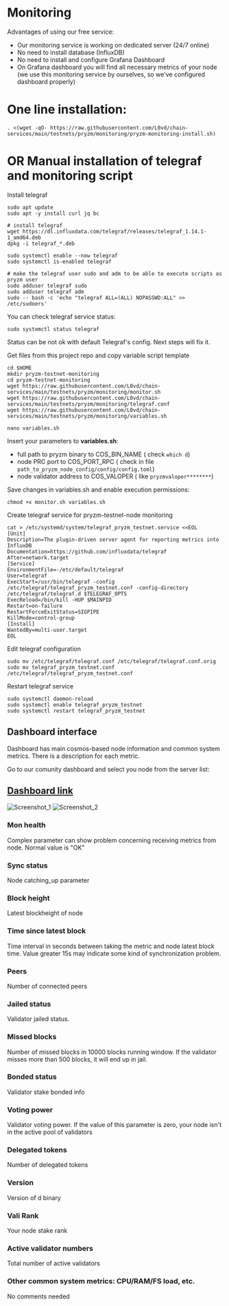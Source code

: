 # Monitoring

Advantages  of using our free service:
* Our monitoring service is working on dedicated server (24/7 online)
* No need to install database  (InfluxDB)
* No need to install and configure  Grafana Dashboard
* On Grafana dashboard you will find all necessary metrics of your node (we use this monitoring service by ourselves, so we've configured dashboard properly)

# One line installation:
```
. <(wget -qO- https://raw.githubusercontent.com/L0vd/chain-services/main/testnets/pryzm/monitoring/pryzm-monitoring-install.sh)
```

# OR Manual installation of telegraf and monitoring script

Install telegraf
```
sudo apt update
sudo apt -y install curl jq bc

# install telegraf
wget https://dl.influxdata.com/telegraf/releases/telegraf_1.14.1-1_amd64.deb
dpkg -i telegraf_*.deb

sudo systemctl enable --now telegraf
sudo systemctl is-enabled telegraf

# make the telegraf user sudo and adm to be able to execute scripts as pryzm user
sudo adduser telegraf sudo
sudo adduser telegraf adm
sudo -- bash -c 'echo "telegraf ALL=(ALL) NOPASSWD:ALL" >> /etc/sudoers'
```
You can check telegraf service status:
```
sudo systemctl status telegraf
```
Status can be not ok with default Telegraf's config. Next steps will fix it.

Get files from this project repo and copy variable script template
```
cd $HOME
mkdir pryzm-testnet-monitoring
cd pryzm-testnet-monitoring
wget https://raw.githubusercontent.com/L0vd/chain-services/main/testnets/pryzm/monitoring/monitor.sh
wget https://raw.githubusercontent.com/L0vd/chain-services/main/testnets/pryzm/monitoring/telegraf.conf
wget https://raw.githubusercontent.com/L0vd/chain-services/main/testnets/pryzm/monitoring/variables.sh
```

```
nano variables.sh
```

Insert your parameters to **variables.sh**:
* full path to pryzm binary to COS_BIN_NAME ( check ```which d```)
* node PRC port to COS_PORT_RPC ( check in file ```path_to_pryzm_node_config/config/config.toml```)
* node validator address to COS_VALOPER ( like ```pryzmvaloper********```)

Save changes in variables.sh and enable execution permissions:

```
chmod +x monitor.sh variables.sh
```

Create telegraf service for pryzm-testnet-node monitoring
```
cat > /etc/systemd/system/telegraf_pryzm_testnet.service <<EOL
[Unit]
Description=The plugin-driven server agent for reporting metrics into InfluxDB
Documentation=https://github.com/influxdata/telegraf
After=network.target
[Service]
EnvironmentFile=-/etc/default/telegraf
User=telegraf
ExecStart=/usr/bin/telegraf -config /etc/telegraf/telegraf_pryzm_testnet.conf -config-directory /etc/telegraf/telegraf.d $TELEGRAF_OPTS
ExecReload=/bin/kill -HUP $MAINPID
Restart=on-failure
RestartForceExitStatus=SIGPIPE
KillMode=control-group
[Install]
WantedBy=multi-user.target
EOL
```

Edit telegraf configuration
```
sudo mv /etc/telegraf/telegraf.conf /etc/telegraf/telegraf.conf.orig
sudo mv telegraf_pryzm_testnet.conf /etc/telegraf/telegraf_pryzm_testnet.conf
```
Restart telegraf service

```
sudo systemctl daemon-reload
sudo systemctl enable telegraf_pryzm_testnet
sudo systemctl restart telegraf_pryzm_testnet
```

## Dashboard interface 

Dashboard has main cosmos-based node information and common system metrics. There is a description for each metric.

Go to our comunity dashboard and select you node from the server list: 
## [Dashboard link](https://monitoring-dashboards.l0vd.com/d/Pryzm_testnet/pryzm-testnet-monitoring-by-l0vd?orgId=1&refresh=30s&from=now-1h&to=now)


![Screenshot_1](https://user-images.githubusercontent.com/43213686/169405751-8ff53124-e128-4078-8d68-229a18ea4e25.png)
![Screenshot_2](https://user-images.githubusercontent.com/43213686/169405777-eb9965a5-9fe8-4ecf-944b-4482c41c019b.png)



### Mon health
Complex parameter can show problem concerning receiving metrics from node. Normal value is "OK"

### Sync status
Node catching_up parameter

### Block height
Latest blockheight of node 

### Time since latest block
Time interval in seconds between taking the metric and node latest block time. Value greater 15s may indicate some kind of synchronization problem.

### Peers
Number of connected peers 

### Jailed status
Validator jailed status. 

### Missed blocks
Number of missed blocks in 10000 blocks running window. If the validator misses more than 500 blocks, it will end up in jail.

### Bonded status
Validator stake bonded info

### Voting power
Validator voting power. If the value of this parameter is zero, your node isn't in the active pool of validators 

### Delegated tokens
Number of delegated tokens

### Version
Version of d binary

### Vali Rank
Your node stake rank 

### Active validator numbers
Total number of active validators

### Other common system metrics: CPU/RAM/FS load, etc.
No comments needed
